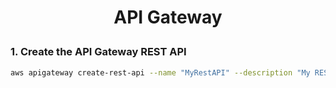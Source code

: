 <h1 style="text-align:center;"> API Gateway</p>

### 1. Create the API Gateway REST API

```bash
aws apigateway create-rest-api --name "MyRestAPI" --description "My REST API using AWS CLI" --region us-east-1

```
